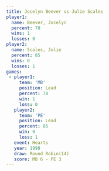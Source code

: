 ```yaml
---
title: Jocelyn Beever vs Julie Scales
player1:               
  name: Beever, Jocelyn
  percent: 78          
  wins: 1              
  losses: 0            
player2:               
  name: Scales, Julie  
  percent: 85          
  wins: 0              
  losses: 1            
games:
 - player1:        
     team: 'MB'    
     position: Lead
     percent: 78   
     win: 1        
     loss: 0       
   player2:        
     team: 'PE'    
     position: Lead
     percent: 85   
     win: 0        
     loss: 1       
   event: Hearts        
   year: 1998           
   draw: Round Robin(14)
   score: MB 6 - PE 3   
---
```

